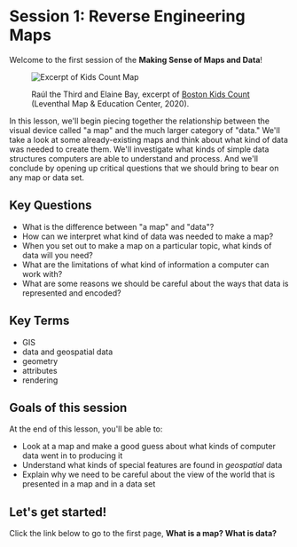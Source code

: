 

# Session 1: Reverse Engineering Maps

Welcome to the first session of the **Making Sense of Maps and Data**!

<figure>

![Excerpt of Kids Count Map](https://iiif.digitalcommonwealth.org/iiif/2/commonwealth:rr173g26w/221,5439,8369,3263/,1200/0/default.jpg)

<figcaption>

Raúl the Third and Elaine Bay, excerpt of [Boston Kids Count](https://collections.leventhalmap.org/search/commonwealth:rr173g25m) (Leventhal Map & Education Center, 2020).

</figcaption>
</figure>


In this lesson, we'll begin piecing together the relationship between the visual device called "a map" and the much larger category of "data." We'll take a look at some already-existing maps and think about what kind of data was needed to create them. We'll investigate what kinds of simple data structures computers are able to understand and process. And we'll conclude by opening up critical questions that we should bring to bear on any map or data set.



## Key Questions

* What is the difference between "a map" and "data"?
* How can we interpret what kind of data was needed to make a map?
* When you set out to make a map on a particular topic, what kinds of data will you need?
* What are the limitations of what kind of information a computer can work with?
* What are some reasons we should be careful about the ways that data is represented and encoded?

## Key Terms

* GIS
* data and geospatial data
* geometry
* attributes
* rendering

## Goals of this session

At the end of this lesson, you'll be able to:

* Look at a map and make a good guess about what kinds of computer data went in to producing it
* Understand what kinds of special features are found in *geospatial* data
* Explain why we need to be careful about the view of the world that is presented in a map and in a data set

## Let's get started!

Click the link below to go to the first page, **What is a map? What is data?**

